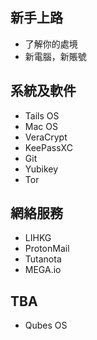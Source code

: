 ## 新手上路

- 了解你的處境
- 新電腦，新賬號

## 系統及軟件

- Tails OS
- Mac OS
- VeraCrypt
- KeePassXC
- Git
- Yubikey
- Tor

## 網絡服務

- LIHKG
- ProtonMail
- Tutanota
- MEGA.io

## TBA

- Qubes OS
